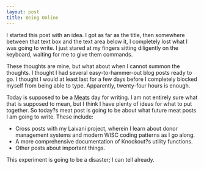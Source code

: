 ```yaml
---
layout: post
title: Being Online
---
```


I started this post with an idea.  I got as far as the title, then somewhere between that text box and the text area below it, I completely lost what I was going to write.  I just stared at my fingers sitting diligently on the keyboard, waiting for me to give them commands.

These thoughts are mine, but what about when I cannot summon the thoughts.  I thought I had several easy-to-hammer-out blog posts ready to go.  I thought I would at least last for a few days before I completely blocked myself from being able to type.  Apparently, twenty-four hours is enough.

Today is supposed to be a [Meats](http://marketing.linkedin.com/blog/the-blogging-food-groups-a-well-balanced-diet-of-content-infographic/) day for writing.  I am not entirely sure what that is supposed to mean, but I think I have plenty of ideas for what to put together.  So today?s meat post is going to be about what future meat posts I am going to write.  These include:

- Cross posts with my Laivani project, wherein I learn about donor management systems and modern WISC coding patterns as I go along.
- A more comprehensive documentation of Knockout?s utility functions.
- Other posts about important things.

This experiment is going to be a disaster; I can tell already.
